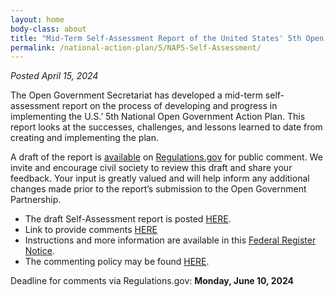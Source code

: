 ```yaml
---
layout: home
body-class: about
title: "Mid-Term Self-Assessment Report of the United States' 5th Open Government National Action Plan"
permalink: /national-action-plan/5/NAP5-Self-Assessment/
---
```


_Posted April 15, 2024_

The Open Government Secretariat has developed a mid-term self-assessment report on the process of developing and progress in implementing the U.S.’ 5th National Open Government Action Plan. This report looks at the successes, challenges, and lessons learned to date from creating and implementing the plan. 

A draft of the report is [available](https://www.regulations.gov/document/GSA_FRDOC_0001-2141) on [Regulations.gov](http://Regulations.gov) for public comment. We invite and encourage civil society to review this draft and share your feedback. Your input is greatly valued and will help inform any additional changes made prior to the report’s submission to the Open Government Partnership.

* The draft Self-Assessment report is posted [HERE](https://www.regulations.gov/document/GSA-GSA-2024-0002-0014).
* Link to provide comments [HERE](https://www.regulations.gov/commenton/GSA-GSA-2024-0002-0016)
* Instructions and more information are available in this [Federal Register Notice](https://www.federalregister.gov/public-inspection/2024-07900/request-for-comments-mid-term-self-assessment-report-of-the-united-states-5th-open-government).
* The commenting policy may be found [HERE](https://www.regulations.gov/document/GSA-GSA-2024-0002-0015). 

Deadline for comments via Regulations.gov: **Monday, June 10, 2024**
